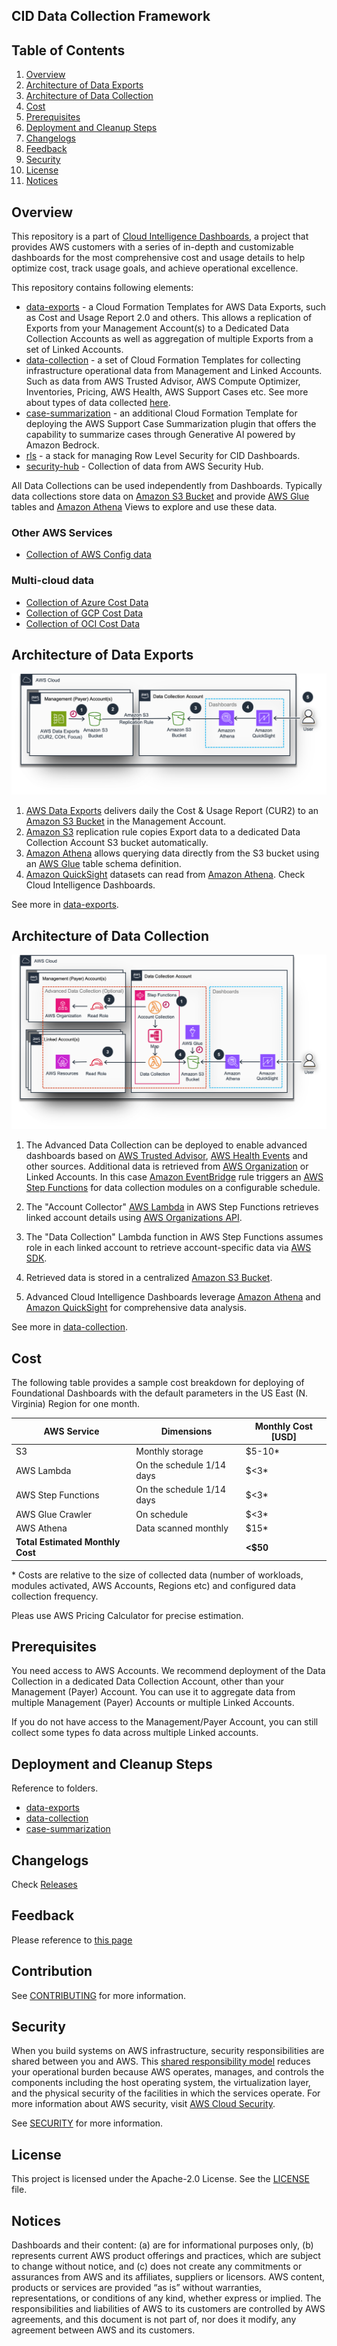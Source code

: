 ## CID Data Collection Framework

## Table of Contents
1. [Overview](#Overview)
1. [Architecture of Data Exports](#Architecture-of-Data-Exports)
1. [Architecture of Data Collection](#Architecture-of-Data-Collection)
1. [Cost](#Cost)
1. [Prerequisites](#Prerequisites)
1. [Deployment and Cleanup Steps](#Deployment-and-Cleanup-Steps)
1. [Changelogs](#Changelogs)
1. [Feedback](#Feedback)
1. [Security](#Security)
1. [License](#License)
1. [Notices](#Notices)

## Overview
This repository is a part of [Cloud Intelligence Dashboards](https://catalog.workshops.aws/awscid), a project that provides AWS customers with a series of in-depth and customizable dashboards for the most comprehensive cost and usage details to help optimize cost, track usage goals, and achieve operational excellence.

This repository contains following elements:
* [data-exports](/data-exports) - a Cloud Formation Templates for AWS Data Exports, such as Cost and Usage Report 2.0 and others. This allows a replication of Exports from your Management Account(s) to a Dedicated Data Collection Accounts as well as aggregation of multiple Exports from a set of Linked Accounts.
* [data-collection](/data-collection) - a set of Cloud Formation Templates for collecting infrastructure operational data from Management and Linked Accounts. Such as data from AWS Trusted Advisor, AWS Compute Optimizer, Inventories, Pricing, AWS Health, AWS Support Cases etc. See more about types of data collected [here](/data-collection).
* [case-summarization](/case-summarization) - an additional Cloud Formation Template for deploying the AWS Support Case Summarization plugin that offers the capability to summarize cases through Generative AI powered by Amazon Bedrock.
* [rls](/rls) - a stack for managing Row Level Security for CID Dashboards.
* [security-hub](/security-hub) - Collection of data from AWS Security Hub.

All Data Collections can be used independently from Dashboards. Typically data collections store data on [Amazon S3 Bucket](https://aws.amazon.com/s3/) and provide [AWS Glue](https://aws.amazon.com/glue/) tables and [Amazon Athena](https://aws.amazon.com/athena/) Views to explore and use these data.

### Other AWS Services
* [Collection of AWS Config data](https://github.com/aws-samples/config-resource-compliance-dashboard)

### Multi-cloud data
* [Collection of Azure Cost Data](https://github.com/aws-samples/aws-data-pipelines-for-azure-storage/)
* [Collection of GCP Cost Data](https://github.com/awslabs/cid-gcp-cost-dashboard/)
* [Collection of OCI Cost Data](https://github.com/awslabs/cid-oci-cost-dashboard/)

## Architecture of Data Exports
![Architecture of Data Exports](.images/architecture-data-exports.png  "Architecture of Data Exports")
1. [AWS Data Exports](https://aws.amazon.com/aws-cost-management/aws-data-exports/) delivers daily the Cost & Usage Report (CUR2) to an [Amazon S3 Bucket](https://aws.amazon.com/s3/) in the Management Account.
2. [Amazon S3](https://aws.amazon.com/s3/) replication rule copies Export data to a dedicated Data Collection Account S3 bucket automatically.
3. [Amazon Athena](https://aws.amazon.com/athena/) allows querying data directly from the S3 bucket using an [AWS Glue](https://aws.amazon.com/glue/) table schema definition.
4. [Amazon QuickSight](https://aws.amazon.com/quicksight/) datasets can read from [Amazon Athena](https://aws.amazon.com/athena/). Check Cloud Intelligence Dashboards.

See more in [data-exports](/data-exports).



## Architecture of Data Collection
![Architecture of Advanced Data Collection](.images/architecture-data-collection.png  "Architecture of Advanced Data Collection")
1. The Advanced Data Collection can be deployed to enable advanced dashboards based on [AWS Trusted Advisor](https://aws.amazon.com/trustedadvisor/), [AWS Health Events](https://docs.aws.amazon.com/health/latest/ug/getting-started-phd.html) and other sources. Additional data is retrieved from [AWS Organization](https://aws.amazon.com/organizations/) or Linked Accounts. In this case [Amazon EventBridge](https://aws.amazon.com/eventbridge/) rule triggers an [AWS Step Functions](https://aws.amazon.com/step-functions/) for data collection modules on a configurable schedule.

2. The "Account Collector" [AWS Lambda](https://aws.amazon.com/lambda/) in AWS Step Functions retrieves linked account details using [AWS Organizations API](https://docs.aws.amazon.com/organizations/latest/APIReference/Welcome.html).

3. The "Data Collection" Lambda function in AWS Step Functions assumes role in each linked account to retrieve account-specific data via [AWS SDK](https://aws.amazon.com/sdk-for-python/).

4. Retrieved data is stored in a centralized [Amazon S3 Bucket](https://aws.amazon.com/s3/).

5. Advanced Cloud Intelligence Dashboards leverage [Amazon Athena](https://aws.amazon.com/athena/) and [Amazon QuickSight](https://aws.amazon.com/quicksight/) for comprehensive data analysis.

See more in [data-collection](/data-collection).




## Cost
The following table provides a sample cost breakdown for deploying of Foundational Dashboards with the default parameters in the US East (N. Virginia) Region for one month. 

| AWS Service                     | Dimensions                    | Monthly Cost [USD] |
|---------------------------------|-------------------------------|--------------------|
| S3                              | Monthly storage               | $5-10*             |
| AWS Lambda                      | On the schedule 1/14 days     | $<3*               |
| AWS Step Functions              | On the schedule 1/14 days     | $<3*               |
| AWS Glue Crawler                | On schedule                   | $<3*               |
| AWS Athena                      | Data scanned monthly          | $15*               |
| **Total Estimated Monthly Cost** |                              | **<$50**           |

\* Costs are relative to the size of collected data (number of workloads, modules activated, AWS Accounts, Regions etc) and configured data collection frequency.

Pleas use AWS Pricing Calculator for precise estimation.

## Prerequisites
You need access to AWS Accounts. We recommend deployment of the Data Collection in a dedicated Data Collection Account, other than your Management (Payer) Account. You can use it to aggregate data from multiple Management (Payer) Accounts or multiple Linked Accounts.

If you do not have access to the Management/Payer Account, you can still collect some types fo data across multiple Linked accounts.

## Deployment and Cleanup Steps
Reference to folders.
* [data-exports](/data-exports)
* [data-collection](/data-collection)
* [case-summarization](/case-summarization)


## Changelogs
Check [Releases](/../../releases)

## Feedback
Please reference to [this page](https://catalog.workshops.aws/awscid/en-US/feedback-support)

## Contribution
See [CONTRIBUTING](CONTRIBUTING.md) for more information.

## Security
When you build systems on AWS infrastructure, security responsibilities are shared between you and AWS. This [shared responsibility
model](https://aws.amazon.com/compliance/shared-responsibility-model/) reduces your operational burden because AWS operates, manages, and
controls the components including the host operating system, the virtualization layer, and the physical security of the facilities in
which the services operate. For more information about AWS security, visit [AWS Cloud Security](http://aws.amazon.com/security/).

See [SECURITY](SECURITY.md) for more information.

## License
This project is licensed under the Apache-2.0 License. See the [LICENSE](LICENSE) file.

## Notices
Dashboards and their content: (a) are for informational purposes only, (b) represents current AWS product offerings and practices, which are subject to change without notice, and (c) does not create any commitments or assurances from AWS and its affiliates, suppliers or licensors. AWS content, products or services are provided “as is” without warranties, representations, or conditions of any kind, whether express or implied. The responsibilities and liabilities of AWS to its customers are controlled by AWS agreements, and this document is not part of, nor does it modify, any agreement between AWS and its customers.


